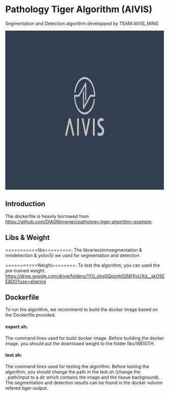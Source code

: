 # Pathology Tiger Algorithm (AIVIS)

Segmentation and Detection algorithm developped by TEAM:AIVIS_MING

<img src="https://github.com/AIVIS-MING/TIGER_SEG-DET/blob/main/AIVIS/aivis_wallpaper.png" width="500" height="500">


## Introduction
The dockerfile is heavily borrowed from https://github.com/DIAGNijmegen/pathology-tiger-algorithm-example.


## Libs & Weight
===========libs=========: 
The libraries(mmsegmentation & mmdetection & yolov5) we used for segmentation and detection

===========Weight========:
To test the algorithm, you can used the pre-trained weight.
https://drive.google.com/drive/folders/1YO_qhg5Qpznh0SNFKvUXd__skO5EE8DG?usp=sharing

## Dockerfile
To run the algorithm, we recommend to build the docker image based on the Dockerfile provided.
#### export.sh:
The command lines used for build docker image.
Before building the docker image, you should put the downloaed weight to the folder libs/WEIGTH.

#### test.sh:
The command lines used for testing the algorithm.
Before testing the algorithm, you should change the path in the test.sh
(change the ..path/input to a dir which contains the image and the tissue background).
The segmentation and detection results can be found in the docker volumn refered tiger-output.
